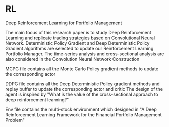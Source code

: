 # RL
Deep Reinforcement Learning for Portfolio Management

The main focus of this research paper is to study Deep Reinforcement Learning and
replicate trading strategies based on Convolutional Neural Network. Deterministic Policy
Gradient and Deep Deterministic Policy Gradient algorithms are selected to update our
Reinforcement Learning Portfolio Manager. The time-series analysis and cross-sectional
analysis are also considered in the Convolution Neural Network Construction


MCPG file contains all the Monte Carlo Policy gradient methods to update the corresponding actor

DDPG file contains all the Deep Deterministic Policy gradient methods and replay buffer to update the corresponding actor and critic
The design of the agent is inspired by 
"What is the value of the cross-sectional approach to deep reinforcement learning?"

Env file contains the multi-stock environment which designed in 
"A Deep Reinforcement Learning Framework for the Financial Portfolio Management Problem"

